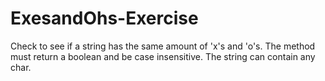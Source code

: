 # ExesandOhs-Exercise

Check to see if a string has the same amount of 'x's and 'o's. The method must return a boolean and be case insensitive. The string can contain any char.
